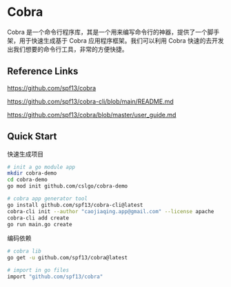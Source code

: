 Cobra
===

Cobra 是一个命令行程序库，其是一个用来编写命令行的神器，提供了一个脚手架，用于快速生成基于 Cobra 应用程序框架。我们可以利用 Cobra 快速的去开发出我们想要的命令行工具，非常的方便快捷。

## Reference Links

https://github.com/spf13/cobra

https://github.com/spf13/cobra-cli/blob/main/README.md

https://github.com/spf13/cobra/blob/master/user_guide.md

## Quick Start

快速生成项目
```bash
# init a go module app
mkdir cobra-demo
cd cobra-demo
go mod init github.com/cslgo/cobra-demo

# cobra app generator tool
go install github.com/spf13/cobra-cli@latest
cobra-cli init --author "caojiaqing.app@gmail.com" --license apache
cobra-cli add create
go run main.go create

```

编码依赖
```bash
# cobra lib
go get -u github.com/spf13/cobra@latest

# import in go files
import "github.com/spf13/cobra"

```

